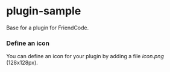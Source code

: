 plugin-sample
=============

Base for a plugin for FriendCode.

### Define an icon

You can define an icon for your plugin by adding a file *icon.png* (128x128px).